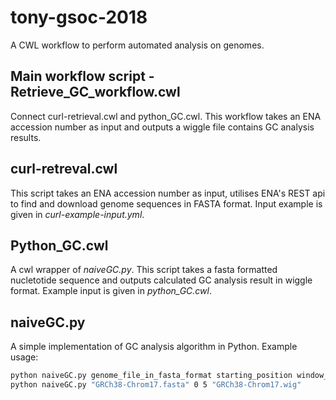 # tony-gsoc-2018

A CWL workflow to perform automated analysis on genomes.

## Main workflow script - Retrieve_GC_workflow.cwl

Connect curl-retrieval.cwl and python_GC.cwl. This workflow takes an ENA accession number as input and outputs a wiggle file contains GC analysis results.

## curl-retreval.cwl

This script takes an ENA accession number as input, utilises ENA's REST api to find and download genome sequences in FASTA format. Input example is given in *curl-example-input.yml*.

## Python_GC.cwl

A cwl wrapper of *naiveGC.py*. This script takes a fasta formatted nucletotide sequence and outputs calculated GC analysis result in wiggle format. Example input is given in *python_GC.cwl*.

## naiveGC.py

A simple implementation of GC analysis algorithm in Python.
Example usage:
```bash
python naiveGC.py genome_file_in_fasta_format starting_position window_size output_file_name
python naiveGC.py "GRCh38-Chrom17.fasta" 0 5 "GRCh38-Chrom17.wig"

